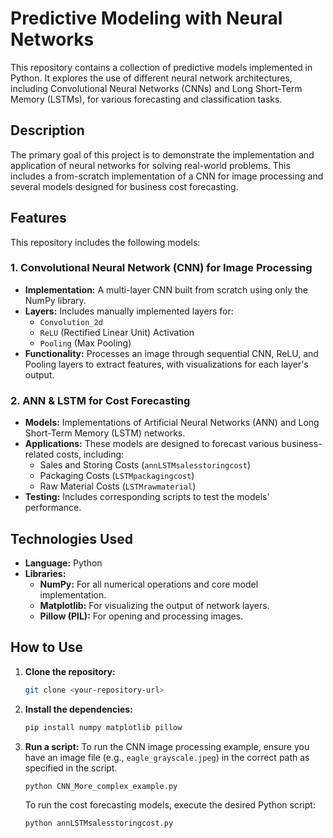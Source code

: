 # Predictive Modeling with Neural Networks

This repository contains a collection of predictive models implemented in Python. It explores the use of different neural network architectures, including Convolutional Neural Networks (CNNs) and Long Short-Term Memory (LSTMs), for various forecasting and classification tasks.

## Description

The primary goal of this project is to demonstrate the implementation and application of neural networks for solving real-world problems. This includes a from-scratch implementation of a CNN for image processing and several models designed for business cost forecasting.


## Features

This repository includes the following models:

### 1. Convolutional Neural Network (CNN) for Image Processing
* **Implementation:** A multi-layer CNN built from scratch using only the NumPy library.
* **Layers:** Includes manually implemented layers for:
    * `Convolution_2d`
    * `ReLU` (Rectified Linear Unit) Activation
    * `Pooling` (Max Pooling)
* **Functionality:** Processes an image through sequential CNN, ReLU, and Pooling layers to extract features, with visualizations for each layer's output.

### 2. ANN & LSTM for Cost Forecasting
* **Models:** Implementations of Artificial Neural Networks (ANN) and Long Short-Term Memory (LSTM) networks.
* **Applications:** These models are designed to forecast various business-related costs, including:
    * Sales and Storing Costs (`annLSTMsalesstoringcost`)
    * Packaging Costs (`LSTMpackagingcost`)
    * Raw Material Costs (`LSTMrawmaterial`)
* **Testing:** Includes corresponding scripts to test the models' performance.


## Technologies Used

* **Language:** Python
* **Libraries:**
    * **NumPy:** For all numerical operations and core model implementation.
    * **Matplotlib:** For visualizing the output of network layers.
    * **Pillow (PIL):** For opening and processing images.


## How to Use

1.  **Clone the repository:**
    ```bash
    git clone <your-repository-url>
    ```

2.  **Install the dependencies:**
    ```bash
    pip install numpy matplotlib pillow
    ```

3.  **Run a script:**
    To run the CNN image processing example, ensure you have an image file (e.g., `eagle_grayscale.jpeg`) in the correct path as specified in the script.
    ```bash
    python CNN_More_complex_example.py
    ```
    To run the cost forecasting models, execute the desired Python script:
    ```bash
    python annLSTMsalesstoringcost.py
    ```

